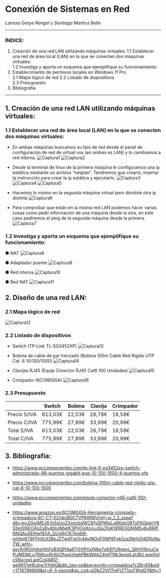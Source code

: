 # Conexión de Sistemas en Red
  
_Larissa Gerpe Rangel y Santiago Marticó Bello_

***
  
### ÍNDICE:
1. Creación de una red LAN utilizando máquinas virtuales:
1.1 Establecer una red de área local (LAN) en la que se conecten dos máquinas virtuales:   
1.2 Investiga y aporta un esquema que ejemplifique su funcionamiento:   
2. Establecimiento de permisos locales en Windows 11 Pro  
2.1 Mapa lógico de red 
2.2 Listado de dispositivos  
2.3 Presupuesto    
3. Bibliografia  
  
***

## 1. Creación de una red LAN utilizando máquinas virtuales:  

### 1.1 Establecer una red de área local (LAN) en la que se conecten dos máquinas virtuales:   

- En ambas máquinas buscamos su tipo de red desde el panel de configuración de red de virtual vox (en ambas es LAN) y lo cambiamos a red interna.
![Captura1]()
![Captura2]()

- Desde la terminal de linux de la primera máquina le configuramos una ip estática mediante un archivo “netplan”. Tendremos que crearlo, insertar la instrucción para crear la ip estática y ejecutarlo.
![Captura3]()
![Captura4]()
![Captura5]()

- Hacemos lo mismo en la segunda máquina virtual pero dándole otra ip distinta
![Captura6]()

- Para comprobar que están en la misma red LAN podemos hacer varias cosas como pedir información de una máquina desde la otra, en este caso pediremos el ping de la segunda máquina desde la primera.
![Captura7]()

### 1.2 Investiga y aporta un esquema que ejemplifique su funcionamiento:

● NAT
![Captura8]()

● Adaptador puente
![Captura9]()

● Red interna
![Captura10]()

● Red NAT
![Captura11]()


## 2. Diseño de una red LAN:  

### 2.1 Mapa lógico de red
![Captura12]()

### 2.2 Listado de dispositivos

- Switch (TP-Link TL-SG3452XP)
![Captura13]()

- Bobina de cable de par trenzado (Bobina 100m Cable Red Rígido UTP Cat. 6 10/100/1000)
![Captura14]()

- Clavijas RJ45 (Equip Conector RJ45 Cat6 100 Unidades)
![Captura15]()

- Crimpador (6COMGIGA)
![Captura16]()

### 2.3 Presupuesto

|              | Switch    | Bobina   | Clavija  | Crimpador |
|--------------|-----------|----------|----------|-----------|
| Precio S/IVA | 613,03€   | 22,03€   | 26,78€   | 16,58€    |
| Precio C/IVA | 775,99€   | 27,89€   | 33,99€   | 20,99€    |
| Total S/IVA  | 613,03€   | 22,03€   | 26,78€   | 16,58€    |
| Total C/IVA  | 775,99€   | 27,89€   | 33,99€   | 20,99€    |

## 3. Bibliografía:

- https://www.pccomponentes.com/tp-link-tl-sg3452xp-switch-administrado-48-puertos-gigabit-poe-10-100-1000-4-puertos-sfp

- https://www.pccomponentes.com/bobina-100m-cable-red-rigido-utp-cat-6-10-100-1000

- https://www.pccomponentes.com/equip-conector-rj45-cat6-100-unidades

- https://www.amazon.es/6COMGIGA-Herramienta-crimpado-crimpadora-6C-CT-02/dp/B0C7VP8WMV/ref=sr_1_3_sspa?dib=eyJ2IjoiMSJ9.fo5sUoZXxncbdWC6fySPWlsLu6KdqO8ToFKGbwrY6S5m59jEO4gZxBy4bloIMwlK3PHOqXnruJQu31sKWlREGGNjM5v8u8RifINNQAu5ElHwfEhX_QUgRrCK7kn6i9-mHtpj6T6FPnXUt2BpJZTw4Fwi1n4AvlNOnF0NP6Fpk5za3NrhOl4DfloNuTW_wHn-asvXr9fUrhAsHthFpBXQPl4a67j5VRYaXMw7xlhEPz9qevc_QttVX9muCePiJMDMLo78WuvRrXbOfwpUhebPBkW4AZ4Igf7Nb3pnplLaUBU.wwiXsIcSNxcpxLaqICz4ARIZ-ge9817gHEzkw7rHdtQ&dib_tag=se&keywords=crimpadora%2Brj45&qid=1716798608&sr=8-3-spons&sp_csd=d2lkZ2V0TmFtZT1zcF9hdGY&th=1

